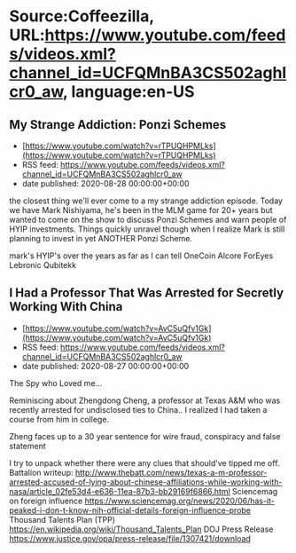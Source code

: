 # Source:Coffeezilla, URL:https://www.youtube.com/feeds/videos.xml?channel_id=UCFQMnBA3CS502aghlcr0_aw, language:en-US

## My Strange Addiction: Ponzi Schemes
 - [https://www.youtube.com/watch?v=rTPUQHPMLks](https://www.youtube.com/watch?v=rTPUQHPMLks)
 - RSS feed: https://www.youtube.com/feeds/videos.xml?channel_id=UCFQMnBA3CS502aghlcr0_aw
 - date published: 2020-08-28 00:00:00+00:00

the closest thing we'll ever come to a my strange addiction episode. Today we have Mark Nishiyama, he's been in the MLM game for 20+ years but wanted to come on the show to discuss Ponzi Schemes and warn people of HYIP investments. Things quickly unravel though when I realize Mark is still planning to invest in yet ANOTHER Ponzi Scheme. 

mark's HYIP's over the years as far as I can tell
OneCoin
Alcore
ForEyes
Lebronic
Qubitekk

## I Had a Professor That Was Arrested for Secretly Working With China
 - [https://www.youtube.com/watch?v=AvC5uQfv1Gk](https://www.youtube.com/watch?v=AvC5uQfv1Gk)
 - RSS feed: https://www.youtube.com/feeds/videos.xml?channel_id=UCFQMnBA3CS502aghlcr0_aw
 - date published: 2020-08-27 00:00:00+00:00

The Spy who Loved me...

Reminiscing about Zhengdong Cheng, a professor at Texas A&M who was recently arrested for undisclosed ties to China.. I realized I had taken a course from him in college. 

Zheng faces up to a 30 year sentence for wire fraud, conspiracy and false statement

I try to unpack whether there were any clues that should've tipped me off. 
Battalion writeup:
http://www.thebatt.com/news/texas-a-m-professor-arrested-accused-of-lying-about-chinese-affiliations-while-working-with-nasa/article_02fe53d4-e636-11ea-87b3-bb29169f6866.html
Sciencemag on foreign influence
https://www.sciencemag.org/news/2020/06/has-it-peaked-i-don-t-know-nih-official-details-foreign-influence-probe
Thousand Talents Plan (TPP)
https://en.wikipedia.org/wiki/Thousand_Talents_Plan
DOJ Press Release
https://www.justice.gov/opa/press-release/file/1307421/download

